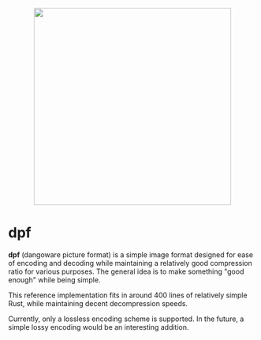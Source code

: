 <p align="center">
  <img width="400px" src="https://github.com/user-attachments/assets/a20467f1-7831-4fa4-8d2c-39f1fe749e57">
</p>

# dpf
**dpf** (dangoware picture format) is a simple image format designed 
for ease of encoding and decoding while maintaining a relatively good 
compression ratio for various purposes. The general idea is to make
something "good enough" while being simple.

This reference implementation fits in around 400 lines of relatively 
simple Rust, while maintaining decent decompression speeds.

Currently, only a lossless encoding scheme is supported. In the future,
a simple lossy encoding would be an interesting addition.
